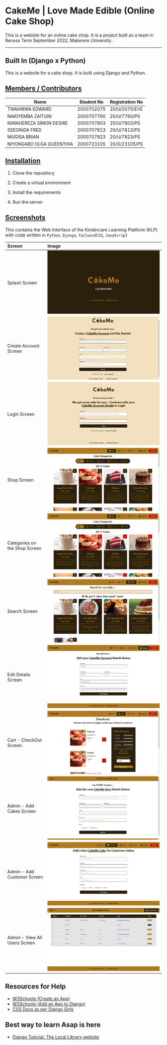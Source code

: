 # CakeMe | Love Made Edible (Online Cake Shop)

This is a website for an online cake shop. It is a project built as a team in Recess Term September 2022, Makerere University .

---

## Built In (Django x Python)

This is a website for a cake shop. It is built using Django and Python.

## <u>Members / Contributors</u>

| **Name**                 | **Student No** | **Registration No** |
| ------------------------ | -------------- | ------------------- |
| TWAHIRWA EDWARD          | 2000702075     | 20/U/2075/EVE       |
| NAKIYEMBA ZAITUNI        | 2000707760     | 20/U/7760/PS        |
| NIWAHEREZA SIMON DESIRE  | 2000707803     | 20/U/7803/PS        |
| SSEGINDA FRED            | 2000707813     | 20/U/7813/PS        |
| MUGISA BRIAN             | 2000707823     | 20/U/7823/PS        |
| NIYONGABO OLGA QUEENTHIA | 2000723105     | 20/X/23105/PS       |

## <u>Installation</u>

1. Clone the repository

2. Create a virtual environment

3. Install the requirements

4. Run the server

## <u>Screenshots</u>

This contains the Web Interface of the Kindercare Learning Platform (KLP) with code written in `Python`, `Django`, `TailwindCSS`, `JavaScript`

  <!-- Table of title and image on the right -->

| Screen                        | Image                                                         |
| :---------------------------- | :------------------------------------------------------------ |
| Splash Screen                 | ![Splash Screen](screenshots/splash.png)                      |
| Create Account Screen         | ![Create Account Screen](screenshots/register.png)            |
| Login Screen                  | ![Login Screen](screenshots/login.png)                        |
| Shop Screen                   | ![Shop Screen](screenshots/shop.png)                          |
| Categories on the Shop Screen | ![Categories on the Shop Screen](screenshots/categories.png)  |
| Search Screen                 | ![Search Screen](screenshots/search.png)                      |
| Edit Details Screen           | ![Edit Details Screen](screenshots/edit_details.png)          |
| Cart - CheckOut Screen        | ![Cart Screen](screenshots/cart_checkout.png)                 |
| Admin - Add Cakes Screen      | ![Admin - Add Cakes Screen](screenshots/add_cakes.png)        |
| Admin - Add Customer Screen   | ![Admin - Add Customer Screen](screenshots/add_customers.png) |
| Admin - View All Users Screen | ![Admin - View All Users Screen](screenshots/users.png)       |

## Resources for Help

- [W3Schools (Create an App)](https://www.w3schools.com/django/django_create_app.php)
- [W3Schools (Add an App to Django)](https://www.w3schools.com/django/django_templates.php)
- [CSS Docs as per Django Girls](https://tutorial.djangogirls.org/en/css/)

## Best way to learn Asap is here

- [Django Tutorial: The Local Library website](https://developer.mozilla.org/en-US/docs/Learn/Server-side/Django/Tutorial_local_library_website)

